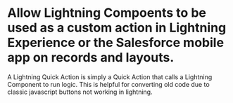 # Allow Lightning Compoents to be used as a custom action in Lightning Experience or the Salesforce mobile app on records and layouts.
A Lightning Quick Action is simply a Quick Action that calls a Lightning Component to run logic. This is helpful for converting old code due to classic javascript buttons not working in lightning.

